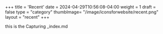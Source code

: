 +++
title = 'Recent'
date = 2024-04-29T10:56:08-04:00
weight = 1
draft = false
type = "category"
thumbImage= "/image/iconsforwebsite/recent.png" 
layout = "recent"
+++

this is the Capturing _index.md